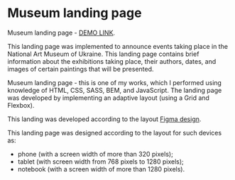 # Museum landing page

Museum landing page - [DEMO LINK](https://tania-troshchuk.github.io/Museum-landing/).

This landing page was implemented to announce events taking place in the National Art Museum of Ukraine. This landing page contains brief information about the exhibitions taking place, their authors, dates, and images of certain paintings that will be presented.

Museum landing page - this is one of my works, which I performed using knowledge of HTML, CSS, SASS, BEM, and JavaScript. The landing page was developed by implementing an adaptive layout (using a Grid and Flexbox).

This landing was developed according to the layout [Figma design](https://www.figma.com/file/cRBCqE06cDrY3s4jX7h3iY/%D0%9D%D0%90%D0%9C%D0%A3-(Edit)?node-id=0%3A1).

This landing page was designed according to the layout for such devices as:
- phone (with a screen width of more than 320 pixels);
- tablet (with screen width from 768 pixels to 1280 pixels);
- notebook (with a screen width of more than 1280 pixels).
    
